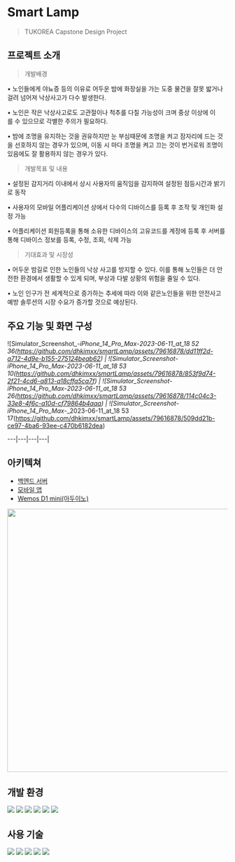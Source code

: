 # Smart Lamp
> TUKOREA Capstone Design Project

## 프로젝트 소개
> 개발배경  

• 노인들에게 야뇨증 등의 이유로 어두운 밤에 화장실을 가는 도중 물건을 잘못 밟거나 걸려 넘어져 낙상사고가 다수 발생한다.  

• 노인은 작은 낙상사고로도 고관절이나 척추를 다칠 가능성이 크며 중상 이상에 이를 수 있으므로 각별한 주의가 필요하다.  

• 밤에 조명을 유지하는 것을 권유하지만 눈 부심때문에 조명을 켜고 잠자리에 드는 것을 선호하지 않는 경우가 있으며, 이동 시 마다 조명을 켜고 끄는 것이 번거로워 조명이 있음에도 잘 활용하지 않는 경우가 있다.   

> 개발목표 및 내용  

• 설정된 감지거리 이내에서 상시 사용자의 움직임을 감지하여 설정된 점등시간과 밝기로 동작  

• 사용자의 모바일 어플리케이션 상에서 다수의 디바이스를 등록 후 조작 및 개인화 설정 가능  

• 어플리케이션 회원등록을 통해 소유한 디바이스의 고유코드를 계정에 등록 후 서버를 통해 디바이스 정보를 등록, 수정, 조회, 삭제 가능  

> 기대효과 및 시장성

• 어두운 밤길로 인한 노인들의 낙상 사고를 방지할 수 있다. 이를 통해 노인들은 더 안전한 환경에서 생활할 수 있게 되며, 부상과 다발 상황의 위험을 줄일 수 있다.  

• 노인 인구가 전 세계적으로 증가하는 추세에 따라 이와 같은노인들을 위한 안전사고 예방 솔루션의 시장 수요가 증가할 것으로 예상된다.  

## 주요 기능 및 화면 구성

![Simulator_Screenshot_-_iPhone_14_Pro_Max_-_2023-06-11_at_18 52 36(https://github.com/dhkimxx/smartLamp/assets/79616878/dd11ff2d-a712-4d9e-b155-275124beab62) | 
  ![Simulator_Screenshot_-_iPhone_14_Pro_Max_-_2023-06-11_at_18 53 10(https://github.com/dhkimxx/smartLamp/assets/79616878/853f9d74-2f21-4cd6-a813-a18cffa5ca7f) |
  ![Simulator_Screenshot_-_iPhone_14_Pro_Max_-_2023-06-11_at_18 53 26(https://github.com/dhkimxx/smartLamp/assets/79616878/114c04c3-33e8-4f6c-a10d-cf79864b4aaa) |
  ![Simulator_Screenshot_-_iPhone_14_Pro_Max_-_2023-06-11_at_18 53 17(https://github.com/dhkimxx/smartLamp/assets/79616878/509dd21b-ce97-4ba6-93ee-c470b6182dea)  
  
---|---|---|---|

## 아키텍쳐

- [백엔드 서버](https://github.com/dhkimxx/smartLampServer)  
- [모바일 앱]()
- [Wemos D1 mini(아두이노)]()

<p align="center">
  <img src="https://github.com/dhkimxx/smartLamp/assets/79616878/95d699e5-c1e7-457a-8eb5-ffe34be5769e" height="600">
</p> 


## 개발 환경

<div>
  <img src="https://img.shields.io/badge/ubuntu-E95420?style=for-the-badge&logo=ubuntu&logoColor=white">
  <img src="https://img.shields.io/badge/vscode-007ACC?style=for-the-badge&logo=visualstudiocode&logoColor=white">
  <img src="https://img.shields.io/badge/xcode-147EFB?style=for-the-badge&logo=xcode&logoColor=white">
  <img src="https://img.shields.io/badge/intellijidea-000000?style=for-the-badge&logo=intellijidea&logoColor=white">
  <img src="https://img.shields.io/badge/git-F05032?style=for-the-badge&logo=git&logoColor=white">
  <img src="https://img.shields.io/badge/github-181717?style=for-the-badge&logo=github&logoColor=white">
</div>


## 사용 기술

<div>

  <img src="https://img.shields.io/badge/arduino-00979D?style=for-the-badge&logo=arduino&logoColor=white">
  <img src="https://img.shields.io/badge/springboot-6DB33F?style=for-the-badge&logo=springboot&logoColor=white">
  <img src="https://img.shields.io/badge/mqtt-660066?style=for-the-badge&logo=mqtt&logoColor=white">
  <img src="https://img.shields.io/badge/mysql-4479A1?style=for-the-badge&logo=mysql&logoColor=white">
  <img src="https://img.shields.io/badge/flutter-02569B?style=for-the-badge&logo=flutter&logoColor=white">
  
</div>
